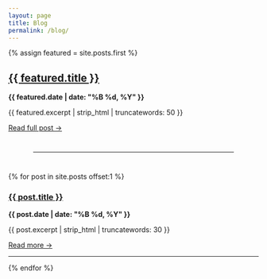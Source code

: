 ```yaml
---
layout: page
title: Blog
permalink: /blog/
---
```


<div class="featured-post">
  {% assign featured = site.posts.first %}
  <h2><a href="{{ featured.url | relative_url }}">{{ featured.title }}</a></h2>
  <p class="post-meta"><strong>{{ featured.date | date: "%B %d, %Y" }}</strong></p>
  <p>{{ featured.excerpt | strip_html | truncatewords: 50 }}</p>
  <a class="read-more" href="{{ featured.url | relative_url }}">Read full post →</a>
</div>

<hr style="margin: 40px auto; width: 80%;">

<div class="blog-list">
  {% for post in site.posts offset:1 %}
  <article class="blog-post-card">
    <h3><a href="{{ post.url | relative_url }}">{{ post.title }}</a></h3>
    <p class="post-meta"><strong>{{ post.date | date: "%B %d, %Y" }}</strong></p>
    <p>{{ post.excerpt | strip_html | truncatewords: 30 }}</p>
    <a class="read-more" href="{{ post.url | relative_url }}">Read more →</a>
  </article>
  <hr>
  {% endfor %}
</div>
